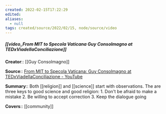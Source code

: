 ```yaml
---
created: 2022-02-15T17:22:29 
edited: 
aliases:
  - null
tags: created/source/2022/02/15, node/source/video
---
```


##### [[video_From MIT to Specola Vaticana Guy Consolmagno at TEDxViadellaConciliazione]]

**Creator**:: [[Guy Consolmagno]]
 
**Source**:: [From MIT to Specola Vaticana: Guy Consolmagno at TEDxViadellaConciliazione - YouTube](https://www.youtube.com/watch?v=kmU2gDbP_Tk)

**Summary**:: Both [[religion]] and [[science]] start with observations. The are three keys to good science and good religion:  1. Don't be afraid to make a mistake 2. Be willing to accept correction 3. Keep the dialogue going

**Covers**:: [[community]]